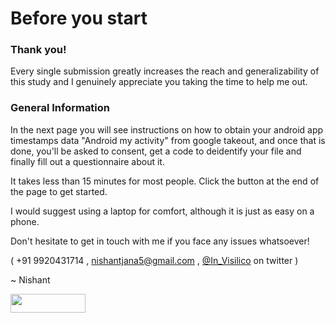 # Before you start

### Thank you!

Every single submission greatly increases the reach and generalizability of this study and I genuinely appreciate you taking the time to help me out.

### General Information

In the next page you will see instructions on how to obtain your android app timestamps data "Android my activity" from google takeout, and once that is done, you'll be asked to consent, get a code to deidentify your file and finally fill out a questionnaire about it. 

It takes less than 15 minutes for most people. Click the button at the end of the page to get started.

I would suggest using a laptop for comfort, although it is just as easy on a phone.

Don't hesitate to get in touch with me if you face any issues whatsoever! 


( +91 9920431714 , nishantjana5@gmail.com , [@In_Visilico](https://twitter.com/In_Visilico) on twitter )

~ Nishant

[<img src="https://user-images.githubusercontent.com/42762378/101787108-bd8e1980-3b24-11eb-93db-17a75fb16952.png" height="30" width="120">](https://delaiglesialab.github.io/DigitalRhythmsProject/2_android)
